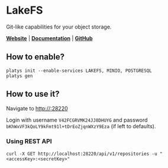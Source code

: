 # LakeFS

Git-like capabilities for your object storage.

**[Website](https://lakefs.io/)** | **[Documentation](https://docs.lakefs.io/)** | **[GitHub](https://github.com/treeverse/lakeFS)**

## How to enable?

```
platys init --enable-services LAKEFS, MINIO, POSTGRESQL
platys gen
```

## How to use it?

Navigate to <http://:28220>

Login with username `V42FCGRVMK24JJ8DHUYG` and password `bKhWxVF3kQoLY9kFmt91l+tDrEoZjqnWXzY9Eza` (if left to defaults). 

### Using REST API

```
curl -X GET http://localhost:28220/api/v1/repositories -u "<accessKey>:<secretKey>"
```
